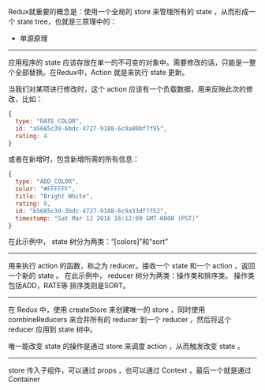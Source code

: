 Redux就重要的概念是：使用一个全局的 store 来管理所有的 state ，从而形成一个 state tree，也就是三原理中的：
- 单源原理


***
应用程序的 state 应该存放在单一的不可变的对象中。需要修改的话，只能是一整个全部替换。在Redux中，Action 就是来执行 state 更新。

当我们对某项进行修改时，这个 action 应该有一个负载数据，用来反映此次的修改，比如：
```js
{
  type: "RATE_COLOR",
  id: "a5685c39-6bdc-4727-9188-6c9a00bf7f95",
  rating: 4
}
```
或者在新增时，包含新增所需的所有信息：
```js
{
  type: "ADD_COLOR",
  color: "#FFFFFF",
  title: "Bright White",
  rating: 0,
  id: "b5685c39-3bdc-4727-9188-6c9a33df7f52",
  timestamp: "Sat Mar 12 2016 16:12:09 GMT-0800 (PST)"
}
```

在此示例中， state 树分为两类：“[colors]”和“sort”

***
用来执行 action 的函数，称之为 reducer。接收一个 state 和一个 action ，返回一个新的 state 。
在此示例中， reducer 树分为两类：操作类和排序类。
操作类包括ADD，RATE等
排序类则是SORT。

***
在 Redux 中，使用 createStore 来创建唯一的 store ，同时使用 combineReducers 来合并所有的 reducer 到一个 reducer ，然后将这个 reducer 应用到 state 树中。

唯一能改变 state 的操作是通过 store 来调度 action ，从而触发改变 state 。

***
store 传入子组件，可以通过 props ，也可以通过 Context ，最后一个就是通过 Container 